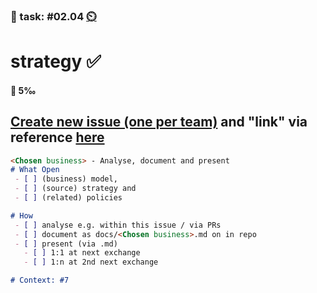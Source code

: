 ### 💪 task: #02.04 [⏲️](https://youtu.be/h1uaTOmvZbA)

# strategy ✅

#### 🏅 5‰

[Create new issue (one per team)](https://github.com/digital-sustainability/module-eoss-hs23-sandbox/issues/new) and "link" via reference [here](https://github.com/digital-sustainability/module-eoss-hs23-sandbox/issues/7)
--
```md
<Chosen business> - Analyse, document and present 
# What Open
 - [ ] (business) model, 
 - [ ] (source) strategy and 
 - [ ] (related) policies

# How
 - [ ] analyse e.g. within this issue / via PRs
 - [ ] document as docs/<Chosen business>.md on in repo 
 - [ ] present (via .md) 
   - [ ] 1:1 at next exchange
   - [ ] 1:n at 2nd next exchange

# Context: #7
```